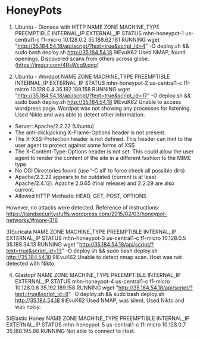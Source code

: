 # HoneyPots


1) Ubuntu - Dionaea with HTTP
NAME            ZONE           MACHINE_TYPE  PREEMPTIBLE  INTERNAL_IP  EXTERNAL_IP    STATUS
mhn-honeypot-1  us-central1-c  f1-micro                   10.128.0.2   35.188.62.181  RUNNING
wget "http://35.184.54.18/api/script/?text=true&script_id=4" -O deploy.sh && sudo bash deploy.sh http://35.184.54.18 9lEvuK62
Used NMAP, found openings.
Discovered scans from others across globe.
(https://imgur.com/4RsWcq9.png)

2) Ubuntu - Wordpot
NAME            ZONE           MACHINE_TYPE  PREEMPTIBLE  INTERNAL_IP  EXTERNAL_IP     STATUS
mhn-honeypot-2  us-central1-c  f1-micro                   10.128.0.4   35.192.189.158  RUNNING
wget "http://35.184.54.18/api/script/?text=true&script_id=17" -O deploy.sh && sudo bash deploy.sh http://35.184.54.18 9lEvuK62
Unable to access wordpress page.
Wordpot was not showing any processes for listening. Used Nikto and was able to detect other information:

+ Server: Apache/2.2.22 (Ubuntu)
+ The anti-clickjacking X-Frame-Options header is not present.
+ The X-XSS-Protection header is not defined. This header can hint to the user agent to protect against some forms of XSS
+ The X-Content-Type-Options header is not set. This could allow the user agent to render the content of the site in a different fashion to the MIME type
+ No CGI Directories found (use '-C all' to force check all possible dirs)
+ Apache/2.2.22 appears to be outdated (current is at least Apache/2.4.12). Apache 2.0.65 (final release) and 2.2.29 are also current.
+ Allowed HTTP Methods: HEAD, GET, POST, OPTIONS 

However, no attacks were detected.
Reference of instructions: https://itandsecuritystuffs.wordpress.com/2015/02/03/honeypot-networks/#more-316

3)Suricata
NAME            ZONE           MACHINE_TYPE  PREEMPTIBLE  INTERNAL_IP  EXTERNAL_IP   STATUS
mhn-honeypot-3  us-central1-c  f1-micro                   10.128.0.5   35.188.34.13  RUNNING
wget "http://35.184.54.18/api/script/?text=true&script_id=13" -O deploy.sh && sudo bash deploy.sh http://35.184.54.18 9lEvuK62
Unable to detect nmap scan. Host was not detected with Nikto.

4) Glastopf
NAME            ZONE           MACHINE_TYPE  PREEMPTIBLE  INTERNAL_IP  EXTERNAL_IP     STATUS
mhn-honeypot-4  us-central1-c  f1-micro                   10.128.0.6   35.192.189.158  RUNNING
wget "http://35.184.54.18/api/script/?text=true&script_id=8" -O deploy.sh && sudo bash deploy.sh http://35.184.54.18 9lEvuK62
Used NMAP, was silent. Used Nikto and was noisy.


5)Elastic Honey
NAME            ZONE           MACHINE_TYPE  PREEMPTIBLE  INTERNAL_IP  EXTERNAL_IP    STATUS
mhn-honeypot-5  us-central1-c  f1-micro                   10.128.0.7   35.188.195.86  RUNNING
Not able to connect to Host.
